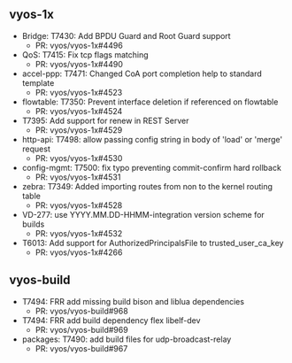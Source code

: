 ## vyos-1x
- Bridge: T7430: Add BPDU Guard and Root Guard support
   - PR: vyos/vyos-1x#4496
- QoS: T7415: Fix tcp flags matching
   - PR: vyos/vyos-1x#4490
- accel-ppp: T7471: Changed CoA port completion help to standard template
   - PR: vyos/vyos-1x#4523
- flowtable: T7350: Prevent interface deletion if referenced on flowtable
   - PR: vyos/vyos-1x#4524
- T7395: Add support for renew in REST Server
   - PR: vyos/vyos-1x#4529
- http-api: T7498: allow passing config string in body of 'load' or 'merge' request
   - PR: vyos/vyos-1x#4530
- config-mgmt: T7500: fix typo preventing commit-confirm hard rollback
   - PR: vyos/vyos-1x#4531
- zebra: T7349: Added importing routes from non to the kernel routing table
   - PR: vyos/vyos-1x#4528
- VD-277: use YYYY.MM.DD-HHMM-integration version scheme for builds
   - PR: vyos/vyos-1x#4532
- T6013: Add support for AuthorizedPrincipalsFile to trusted_user_ca_key
   - PR: vyos/vyos-1x#4266


## vyos-build
- T7494: FRR add missing build bison and liblua dependencies
   - PR: vyos/vyos-build#968
- T7494: FRR add build dependency flex libelf-dev
   - PR: vyos/vyos-build#969
- packages: T7490: add build files for udp-broadcast-relay
   - PR: vyos/vyos-build#967



